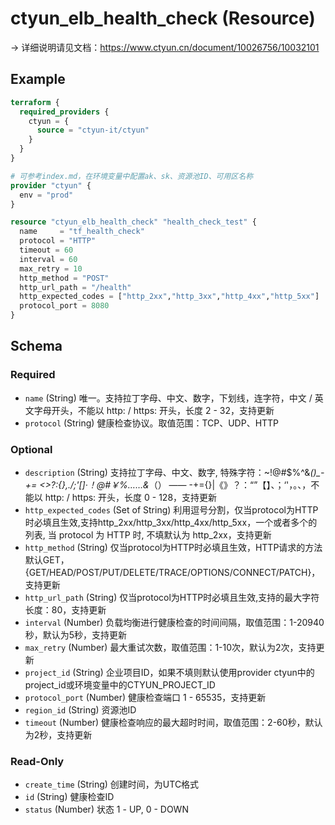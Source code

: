 # ctyun_elb_health_check (Resource)
-> 详细说明请见文档：https://www.ctyun.cn/document/10026756/10032101



## Example

```terraform
terraform {
  required_providers {
    ctyun = {
      source = "ctyun-it/ctyun"
    }
  }
}

# 可参考index.md，在环境变量中配置ak、sk、资源池ID、可用区名称
provider "ctyun" {
  env = "prod"
}

resource "ctyun_elb_health_check" "health_check_test" {
  name     = "tf_health_check"
  protocol = "HTTP"
  timeout = 60
  interval = 60
  max_retry = 10
  http_method = "POST"
  http_url_path = "/health"
  http_expected_codes = ["http_2xx","http_3xx","http_4xx","http_5xx"]
  protocol_port = 8080
}
```

<!-- schema generated by tfplugindocs -->
## Schema

### Required

- `name` (String) 唯一。支持拉丁字母、中文、数字，下划线，连字符，中文 / 英文字母开头，不能以 http: / https: 开头，长度 2 - 32，支持更新
- `protocol` (String) 健康检查协议。取值范围：TCP、UDP、HTTP

### Optional

- `description` (String) 支持拉丁字母、中文、数字, 特殊字符：~!@#$%^&*()_-+= <>?:{},./;'[]·！@#￥%……&*（） —— -+={}\|《》？：“”【】、；‘'，。、，不能以 http: / https: 开头，长度 0 - 128，支持更新
- `http_expected_codes` (Set of String) 利用逗号分割，仅当protocol为HTTP时必填且生效,支持http_2xx/http_3xx/http_4xx/http_5xx，一个或者多个的列表, 当 protocol 为 HTTP 时, 不填默认为 http_2xx，支持更新
- `http_method` (String) 仅当protocol为HTTP时必填且生效，HTTP请求的方法默认GET，{GET/HEAD/POST/PUT/DELETE/TRACE/OPTIONS/CONNECT/PATCH}，支持更新
- `http_url_path` (String) 仅当protocol为HTTP时必填且生效,支持的最大字符长度：80，支持更新
- `interval` (Number) 负载均衡进行健康检查的时间间隔，取值范围：1-20940秒，默认为5秒，支持更新
- `max_retry` (Number) 最大重试次数，取值范围：1-10次，默认为2次，支持更新
- `project_id` (String) 企业项目ID，如果不填则默认使用provider ctyun中的project_id或环境变量中的CTYUN_PROJECT_ID
- `protocol_port` (Number) 健康检查端口 1 - 65535，支持更新
- `region_id` (String) 资源池ID
- `timeout` (Number) 健康检查响应的最大超时时间，取值范围：2-60秒，默认为2秒，支持更新

### Read-Only

- `create_time` (String) 创建时间，为UTC格式
- `id` (String) 健康检查ID
- `status` (Number) 状态 1 - UP, 0 - DOWN